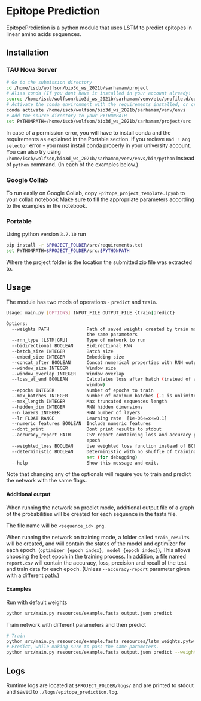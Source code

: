 # Epitope Prediction

EpitopePrediction is a python module that uses LSTM to predict epitopes in linear amino acids sequences.

## Installation

### TAU Nova Server

```bash
# Go to the submission directory
cd /home/iscb/wolfson/bio3d_ws_2021b/sarhamam/project
# Alias conda (If you dont have it installed in your account already!
source /home/iscb/wolfson/bio3d_ws_2021b/sarhamam/venv/etc/profile.d/conda.csh
# Activate the conda environment with the requirements installed, or create your own.
conda activate /home/iscb/wolfson/bio3d_ws_2021b/sarhamam/venv/envs
# Add the source directory to your PYTHONPATH
set PYTHONPATH=/home/iscb/wolfson/bio3d_ws_2021b/sarhamam/project/src
```
In case of a permission error, you will have to install conda and the requirements as explained in the Portable section.
If you recieve `Bad ! arg selector` error - you must install conda properly in your university account.
You can also try using `/home/iscb/wolfson/bio3d_ws_2021b/sarhamam/venv/envs/bin/python` instead of `python` command. (In each of the examples below.)
### Google Collab

To run easily on Google Collab, copy `Epitope_project_template.ipynb` to your collab notebook
Make sure to fill the appropriate parameters according to the examples in the notebook.

### Portable

Using python version `3.7.10` run

```bash
pip install -r $PROJECT_FOLDER/src/requirements.txt
set PYTHONPATH=$PROJECT_FOLDER/src:$PYTHONPATH
```

Where the project folder is the location the submitted zip file was extracted to.

## Usage

The module has two mods of operations - `predict` and `train`.

```bash
Usage: main.py [OPTIONS] INPUT_FILE OUTPUT_FILE {train|predict}

Options:
  --weights PATH              Path of saved weights created by train mode with
                              the same parameters
  --rnn_type [LSTM|GRU]       Type of network to run
  --bidirectional BOOLEAN     Bidirectional RNN
  --batch_size INTEGER        Batch size
  --embed_size INTEGER        Embedding size
  --concat_after BOOLEAN      Concat numerical properties with RNN output
  --window_size INTEGER       Window size
  --window_overlap INTEGER    Window overlap
  --loss_at_end BOOLEAN       Calculates loss after batch (instead of after
                              window)
  --epochs INTEGER            Number of epochs to train
  --max_batches INTEGER       Number of maximum batches (-1 is unlimited)
  --max_length INTEGER        Max truncated sequences length
  --hidden_dim INTEGER        RNN hidden dimensions
  --n_layers INTEGER          RNN number of layers
  --lr FLOAT RANGE            Learning rate  [1e-06<=x<=0.1]
  --numeric_features BOOLEAN  Include numeric features
  --dont_print                Dont print results to stdout
  --accuracy_report PATH      CSV report containing loss and accuracy per
                              epoch
  --weighted_loss BOOLEAN     Use weighted loss function instead of BCE
  --deterministic BOOLEAN     Deterministic with no shuffle of training data
                              set (for debugging)
  --help                      Show this message and exit.
```

Note that changing any of the optionals will require you to train and predict the network with the same flags.
#### Additional output
When running the network on predict mode, additional output file of a graph of the probabilities will be created for each sequence in the fasta file.

The file name will be `<sequence_id>.png`.

When running the network on training mode, a folder called `train_results` will be created, and will contain the states of the model and optimizer for each epoch. (`optimizer_{epoch_index}, model_{epoch_index}`), This allows choosing the best epoch in the training process.
In addition, a file named `report.csv` will contain the accuracy, loss, precision and recall of the test and train data for each epoch. (Unless `--accuracy-report` parameter given with a different path.)

#### Examples

Run with default weights

```bash
python src/main.py resources/example.fasta output.json predict
````

Train network with different parameters and then predict

```bash
# Train
python src/main.py resources/example.fasta resources/lstm_weights.pytw train --bidirectional False --rnn_type LSTM --epochs 15
# Predict, while making sure to pass the same parameters.
python src/main.py resources/example.fasta output.json predict --weights resources/lstm_weights.pytw --bidirectional False --rnn_type LSTM
````

## Logs

Runtime logs are located at `$PROJECT_FOLDER/logs/` and are printed to stdout and saved to `./logs/epitope_prediction.log`.
